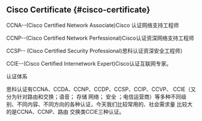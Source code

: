 ## Cisco Certificate {#cisco-certificate}

CCNA--(Cisco Certified Network Associate)Cisco 认证网络支持工程师

   CCNP--(Cisco Certified Network Perfessional)Cisco认证资深网络支持工程师

   CCSP-- (Cisco Certified Security Professional)思科认证资深安全工程师）

   CCIE--(Cisco Certified Internetwork Expert)Cisco认证互联网专家。

   认证体系

   思科认证有CCNA、CCDA、CCNP、CCDP、CCSP、CCIP、CCVP、 CCIE（又分为针对路由和交换；语音； 存储 网络； 安全 ；电信运营商）等多种不同级别、不同内容、不同方向的各种认证，今天我们比较常用的、社会需求量 比较大的是CCNA、CCNP、路由 交换类CCIE三种认证。